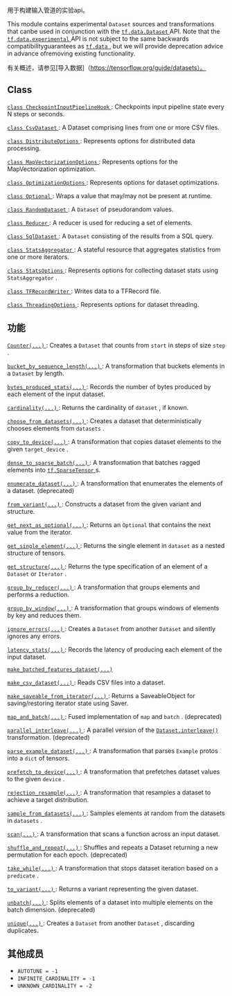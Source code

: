 用于构建输入管道的实验api。

This module contains experimental  `Dataset`  sources and transformations that canbe used in conjunction with the [ `tf.data.Dataset` ](https://tensorflow.google.cn/api_docs/python/tf/data/Dataset) API. Note that the[ `tf.data.experimental` ](https://tensorflow.google.cn/api_docs/python/tf/data/experimental) API is not subject to the same backwards compatibilityguarantees as [ `tf.data` ](https://tensorflow.google.cn/api_docs/python/tf/data), but we will provide deprecation advice in advance ofremoving existing functionality.

有关概述，请参见[导入数据]（https://tensorflow.org/guide/datasets）。

## Class 
[ `class CheckpointInputPipelineHook` ](https://tensorflow.google.cn/api_docs/python/tf/data/experimental/CheckpointInputPipelineHook): Checkpoints input pipeline state every N steps or seconds.

[ `class CsvDataset` ](https://tensorflow.google.cn/api_docs/python/tf/data/experimental/CsvDataset): A Dataset comprising lines from one or more CSV files.

[ `class DistributeOptions` ](https://tensorflow.google.cn/api_docs/python/tf/data/experimental/DistributeOptions): Represents options for distributed data processing.

[ `class MapVectorizationOptions` ](https://tensorflow.google.cn/api_docs/python/tf/data/experimental/MapVectorizationOptions): Represents options for the MapVectorization optimization.

[ `class OptimizationOptions` ](https://tensorflow.google.cn/api_docs/python/tf/data/experimental/OptimizationOptions): Represents options for dataset optimizations.

[ `class Optional` ](https://tensorflow.google.cn/api_docs/python/tf/data/experimental/Optional): Wraps a value that may/may not be present at runtime.

[ `class RandomDataset` ](https://tensorflow.google.cn/api_docs/python/tf/data/experimental/RandomDataset): A  `Dataset`  of pseudorandom values.

[ `class Reducer` ](https://tensorflow.google.cn/api_docs/python/tf/data/experimental/Reducer): A reducer is used for reducing a set of elements.

[ `class SqlDataset` ](https://tensorflow.google.cn/api_docs/python/tf/data/experimental/SqlDataset): A  `Dataset`  consisting of the results from a SQL query.

[ `class StatsAggregator` ](https://tensorflow.google.cn/api_docs/python/tf/data/experimental/StatsAggregator): A stateful resource that aggregates statistics from one or more iterators.

[ `class StatsOptions` ](https://tensorflow.google.cn/api_docs/python/tf/data/experimental/StatsOptions): Represents options for collecting dataset stats using  `StatsAggregator` .

[ `class TFRecordWriter` ](https://tensorflow.google.cn/api_docs/python/tf/data/experimental/TFRecordWriter): Writes data to a TFRecord file.

[ `class ThreadingOptions` ](https://tensorflow.google.cn/api_docs/python/tf/data/experimental/ThreadingOptions): Represents options for dataset threading.

## 功能
[ `Counter(...)` ](https://tensorflow.google.cn/api_docs/python/tf/data/experimental/Counter): Creates a  `Dataset`  that counts from  `start`  in steps of size  `step` .

[ `bucket_by_sequence_length(...)` ](https://tensorflow.google.cn/api_docs/python/tf/data/experimental/bucket_by_sequence_length): A transformation that buckets elements in a  `Dataset`  by length.

[ `bytes_produced_stats(...)` ](https://tensorflow.google.cn/api_docs/python/tf/data/experimental/bytes_produced_stats): Records the number of bytes produced by each element of the input dataset.

[ `cardinality(...)` ](https://tensorflow.google.cn/api_docs/python/tf/data/experimental/cardinality): Returns the cardinality of  `dataset` , if known.

[ `choose_from_datasets(...)` ](https://tensorflow.google.cn/api_docs/python/tf/data/experimental/choose_from_datasets): Creates a dataset that deterministically chooses elements from  `datasets` .

[ `copy_to_device(...)` ](https://tensorflow.google.cn/api_docs/python/tf/data/experimental/copy_to_device): A transformation that copies dataset elements to the given  `target_device` .

[ `dense_to_sparse_batch(...)` ](https://tensorflow.google.cn/api_docs/python/tf/data/experimental/dense_to_sparse_batch): A transformation that batches ragged elements into [ `tf.SparseTensor` ](https://tensorflow.google.cn/api_docs/python/tf/sparse/SparseTensor)s.

[ `enumerate_dataset(...)` ](https://tensorflow.google.cn/api_docs/python/tf/data/experimental/enumerate_dataset): A transformation that enumerates the elements of a dataset. (deprecated)

[ `from_variant(...)` ](https://tensorflow.google.cn/api_docs/python/tf/data/experimental/from_variant): Constructs a dataset from the given variant and structure.

[ `get_next_as_optional(...)` ](https://tensorflow.google.cn/api_docs/python/tf/data/experimental/get_next_as_optional): Returns an  `Optional`  that contains the next value from the iterator.

[ `get_single_element(...)` ](https://tensorflow.google.cn/api_docs/python/tf/data/experimental/get_single_element): Returns the single element in  `dataset`  as a nested structure of tensors.

[ `get_structure(...)` ](https://tensorflow.google.cn/api_docs/python/tf/data/experimental/get_structure): Returns the type specification of an element of a  `Dataset`  or  `Iterator` .

[ `group_by_reducer(...)` ](https://tensorflow.google.cn/api_docs/python/tf/data/experimental/group_by_reducer): A transformation that groups elements and performs a reduction.

[ `group_by_window(...)` ](https://tensorflow.google.cn/api_docs/python/tf/data/experimental/group_by_window): A transformation that groups windows of elements by key and reduces them.

[ `ignore_errors(...)` ](https://tensorflow.google.cn/api_docs/python/tf/data/experimental/ignore_errors): Creates a  `Dataset`  from another  `Dataset`  and silently ignores any errors.

[ `latency_stats(...)` ](https://tensorflow.google.cn/api_docs/python/tf/data/experimental/latency_stats): Records the latency of producing each element of the input dataset.

[ `make_batched_features_dataset(...)` ](https://tensorflow.google.cn/api_docs/python/tf/data/experimental/make_batched_features_dataset)

[ `make_csv_dataset(...)` ](https://tensorflow.google.cn/api_docs/python/tf/data/experimental/make_csv_dataset): Reads CSV files into a dataset.

[ `make_saveable_from_iterator(...)` ](https://tensorflow.google.cn/api_docs/python/tf/data/experimental/make_saveable_from_iterator): Returns a SaveableObject for saving/restoring iterator state using Saver.

[ `map_and_batch(...)` ](https://tensorflow.google.cn/api_docs/python/tf/data/experimental/map_and_batch): Fused implementation of  `map`  and  `batch` . (deprecated)

[ `parallel_interleave(...)` ](https://tensorflow.google.cn/api_docs/python/tf/data/experimental/parallel_interleave): A parallel version of the [ `Dataset.interleave()` ](/api_docs/python/tf/data/Dataset#interleave) transformation. (deprecated)

[ `parse_example_dataset(...)` ](https://tensorflow.google.cn/api_docs/python/tf/data/experimental/parse_example_dataset): A transformation that parses  `Example`  protos into a  `dict`  of tensors.

[ `prefetch_to_device(...)` ](https://tensorflow.google.cn/api_docs/python/tf/data/experimental/prefetch_to_device): A transformation that prefetches dataset values to the given  `device` .

[ `rejection_resample(...)` ](https://tensorflow.google.cn/api_docs/python/tf/data/experimental/rejection_resample): A transformation that resamples a dataset to achieve a target distribution.

[ `sample_from_datasets(...)` ](https://tensorflow.google.cn/api_docs/python/tf/data/experimental/sample_from_datasets): Samples elements at random from the datasets in  `datasets` .

[ `scan(...)` ](https://tensorflow.google.cn/api_docs/python/tf/data/experimental/scan): A transformation that scans a function across an input dataset.

[ `shuffle_and_repeat(...)` ](https://tensorflow.google.cn/api_docs/python/tf/data/experimental/shuffle_and_repeat): Shuffles and repeats a Dataset returning a new permutation for each epoch. (deprecated)

[ `take_while(...)` ](https://tensorflow.google.cn/api_docs/python/tf/data/experimental/take_while): A transformation that stops dataset iteration based on a  `predicate` .

[ `to_variant(...)` ](https://tensorflow.google.cn/api_docs/python/tf/data/experimental/to_variant): Returns a variant representing the given dataset.

[ `unbatch(...)` ](https://tensorflow.google.cn/api_docs/python/tf/data/experimental/unbatch): Splits elements of a dataset into multiple elements on the batch dimension. (deprecated)

[ `unique(...)` ](https://tensorflow.google.cn/api_docs/python/tf/data/experimental/unique): Creates a  `Dataset`  from another  `Dataset` , discarding duplicates.

## 其他成员
-  `AUTOTUNE = -1`  []()
-  `INFINITE_CARDINALITY = -1`  []()
-  `UNKNOWN_CARDINALITY = -2`  []()
